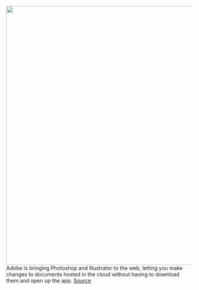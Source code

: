 <img src='https://cdn.vox-cdn.com/thumbor/6dEARhXjZ8ArkfdIjasqsBUzhes=/0x0:1280x800/1200x800/filters:focal(538x298:742x502)/cdn.vox-cdn.com/uploads/chorus_image/image/70046440/Photoshop_on_the_web_Edititing.0.png' width='700px' /><br/>
Adobe is bringing Photoshop and Illustrator to the web, letting you make changes to documents hosted in the cloud without having to download them and open up the app.
<a href='https://www.theverge.com/2021/10/26/22738125/adobe-photoshop-illustrator-web-announced'> Source <a/>